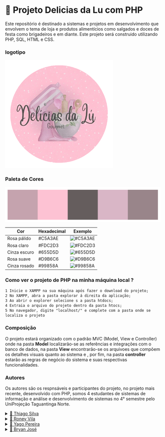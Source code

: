 # 🧁 Projeto Delicias da Lu com PHP

Este repositório é destinado a sistemas e projetos em desenvolvimento que envolvem o tema de loja e produtos alimentícios como salgados e doces de festa como brigadeiros e em diante.
Este projeto será construido utilizando PHP, SQL, HTML e CSS.

### logotipo
<img width="350px" src="delidalu_php/Prototipo_index/view/design_&_layout/logotipo/delidalucon.png">

### Paleta de Cores

<img src="delidalu_php/Prototipo_index/view/design_&_layout/paleta.png">

| Cor           | Hexadecimal | Exemplo                            |
|---------------|-------------|-------------------------------------|
| Rosa pálido   | #C5A3AE     | ![#C5A3AE](https://via.placeholder.com/40/C5A3AE/000000?text=+) |
| Rosa claro    | #FDC2D3     | ![#FDC2D3](https://via.placeholder.com/40/FDC2D3/000000?text=+) |
| Cinza escuro  | #655D5D     | ![#655D5D](https://via.placeholder.com/40/655D5D/FFFFFF?text=+) |
| Rosa suave    | #D9B6C6     | ![#D9B6C6](https://via.placeholder.com/40/D9B6C6/000000?text=+) |
| Cinza rosado  | #99858A     | ![#99858A](https://via.placeholder.com/40/99858A/FFFFFF?text=+) |



### Como ver o projeto de PHP na minha máquina local ?

    1 Inicie o XAMPP na sua máquina após fazer o download do projeto;
    2 No XAMPP, abra a pasta explorar á direita da aplicação;
    3 Ao abrir o explorer selecione s a pasta htdocs;
    4 Extraia o arquivo do projeto dentro da pasta htocs;
    5 No navegador, digite "localhost/" e complete com a pasta onde se localiza o projeto

### Composição
O projeto estará organizado com o padrão MVC (Model, View e Controller) onde na pasta **Model** localizarão-se as referências e integrações com o banco de dados, na pasta **View** encontrarão-se os arquivoes que compõem os detalhes visuais quanto ao sistema e , por fim, na pasta **controller** estarão as regras de negócio do sistema e suas respectivas funcionalidades.

### Autores

Os autores são os respnsáveis e participantes do projeto, no projeto mais recente, desenvolvido com PHP, somos 4 estudantes de sistemas de informação e análise e desenvolvimento de sistemas no 4° semestre pelo UniProjeção Taguantinga Norte.


<details>
  <summary>
    <a href="https://github.com/CrowvenTh"> 🔹 Thiago Silva  </a>
  </summary>
  
  Responsável pela documentação e implementação da funcionalidade do catálogo
</details>

<details>
  <summary>
    <a href="https://github.com/akirar0n"> 🔹 Roney Vila  </a>
  </summary>
</details>

<details>
  <summary>
    <a href="https://github.com/Yago-LDT"> 🔹 Yago Pereira  </a>
  </summary>
</details>

<details>
  <summary>
    <a href="https://github.com/Bryanjvo"> 🔹 Bryan José  </a>
  </summary>
</details>
  